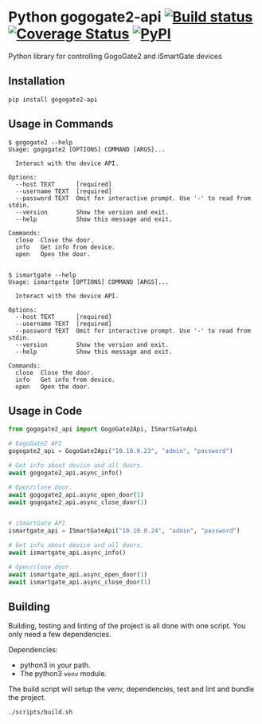 # Python gogogate2-api [![Build status](https://github.com/vangorra/python_gogogate2_api/workflows/Build/badge.svg?branch=master)](https://github.com/vangorra/python_gogogate2_api/actions?workflow=Build) [![Coverage Status](https://coveralls.io/repos/github/vangorra/python_gogogate2_api/badge.svg?branch=devops_cleanup)](https://coveralls.io/github/vangorra/python_gogogate2_api?branch=devops_cleanup) [![PyPI](https://img.shields.io/pypi/v/gogogate2-api)](https://pypi.org/project/gogogate2-api/)
Python library for controlling GogoGate2 and iSmartGate devices


## Installation

    pip install gogogate2-api

## Usage in Commands
```shell script
$ gogogate2 --help
Usage: gogogate2 [OPTIONS] COMMAND [ARGS]...

  Interact with the device API.

Options:
  --host TEXT      [required]
  --username TEXT  [required]
  --password TEXT  Omit for interactive prompt. Use '-' to read from stdin.
  --version        Show the version and exit.
  --help           Show this message and exit.

Commands:
  close  Close the door.
  info   Get info from device.
  open   Open the door.


$ ismartgate --help
Usage: ismartgate [OPTIONS] COMMAND [ARGS]...

  Interact with the device API.

Options:
  --host TEXT      [required]
  --username TEXT  [required]
  --password TEXT  Omit for interactive prompt. Use '-' to read from stdin.
  --version        Show the version and exit.
  --help           Show this message and exit.

Commands:
  close  Close the door.
  info   Get info from device.
  open   Open the door.
```

## Usage in Code
```python
from gogogate2_api import GogoGate2Api, ISmartGateApi

# GogoGate2 API
gogogate2_api = GogoGate2Api("10.10.0.23", "admin", "password")

# Get info about device and all doors.
await gogogate2_api.async_info()

# Open/close door.
await gogogate2_api.async_open_door(1)
await gogogate2_api.async_close_door(1)


# iSmartGate API
ismartgate_api = ISmartGateApi("10.10.0.24", "admin", "password")

# Get info about device and all doors.
await ismartgate_api.async_info()

# Open/close door.
await ismartgate_api.async_open_door(1)
await ismartgate_api.async_close_door(1)
```

## Building
Building, testing and linting of the project is all done with one script. You only need a few dependencies.

Dependencies:
- python3 in your path.
- The python3 `venv` module.

The build script will setup the venv, dependencies, test and lint and bundle the project.
```bash
./scripts/build.sh
```
